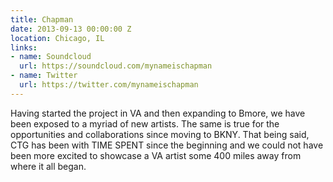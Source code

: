 ```yaml
---
title: Chapman
date: 2013-09-13 00:00:00 Z
location: Chicago, IL
links:
- name: Soundcloud
  url: https://soundcloud.com/mynameischapman
- name: Twitter
  url: https://twitter.com/mynameischapman
---
```


Having started the project in VA and then expanding to Bmore, we have been exposed to a myriad of new artists. The same is true for the opportunities and collaborations since moving to BKNY. That being said, CTG has been with TIME SPENT since the beginning and we could not have been more excited to showcase a VA artist some 400 miles away from where it all began.
